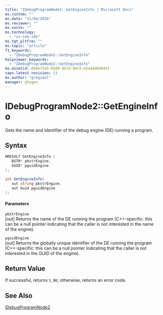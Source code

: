 ```yaml
---
title: "IDebugProgramNode2::GetEngineInfo | Microsoft Docs"
ms.custom: ""
ms.date: "11/04/2016"
ms.reviewer: ""
ms.suite: ""
ms.technology: 
  - "vs-ide-sdk"
ms.tgt_pltfrm: ""
ms.topic: "article"
f1_keywords: 
  - "IDebugProgramNode2::GetEngineInfo"
helpviewer_keywords: 
  - "IDebugProgramNode2::GetEngineInfo"
ms.assetid: 664e7fe5-9100-4b7d-9dc5-e5a4dd0d0451
caps.latest.revision: 13
ms.author: "gregvanl"
manager: ghogen
---
```

# IDebugProgramNode2::GetEngineInfo
Gets the name and identifier of the debug engine (DE) running a program.  
  
## Syntax  
  
```cpp  
HRESULT GetEngineInfo (   
   BSTR* pbstrEngine,  
   GUID* pguidEngine  
);  
```  
  
```csharp  
int GetEngineInfo(  
   out string pbstrEngine,   
   out Guid pguidEngine  
);  
```  
  
#### Parameters  
 `pbstrEngine`  
 [out] Returns the name of the DE running the program (C++-specific: this can be a null pointer indicating that the caller is not interested in the name of the engine).  
  
 `pguidEngine`  
 [out] Returns the globally unique identifier of the DE running the program (C++-specific: this can be a null pointer indicating that the caller is not interested in the GUID of the engine).  
  
## Return Value  
 If successful, returns `S_OK`; otherwise, returns an error code.  
  
## See Also  
 [IDebugProgramNode2](../../../extensibility/debugger/reference/idebugprogramnode2.md)